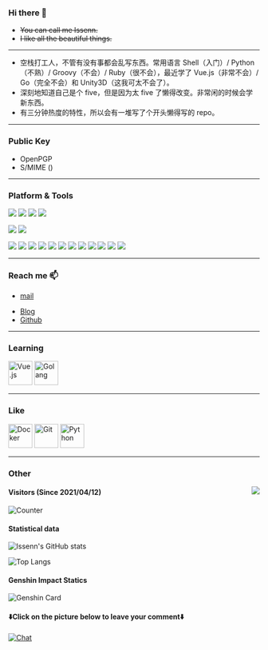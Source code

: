 ### Hi there 👋

<!--
**issenn/issenn** is a ✨ _special_ ✨ repository because its `README.md` (this file) appears on your GitHub profile.

Here are some ideas to get you started:

- 🔭 I’m currently working on ...
- 🌱 I’m currently learning ...
- 👯 I’m looking to collaborate on ...
- 🤔 I’m looking for help with ...
- 💬 Ask me about ...
- 📫 How to reach me: ...
- 😄 Pronouns: ...
- ⚡ Fun fact: ...
-->

- ~~You can call me Issenn.~~
- ~~I like all the beautiful things.~~

---

- 空栈打工人，不管有没有事都会乱写东西。常用语言 Shell（入门）/ Python（不熟）/ Groovy（不会）/ Ruby（很不会），最近学了 Vue.js（非常不会）/ Go（完全不会）和 Unity3D（这我可太不会了）。
- 深刻地知道自己是个 five，但是因为太 five 了懒得改变。非常闲的时候会学新东西。
- 有三分钟热度的特性，所以会有一堆写了个开头懒得写的 repo。

---

### Public Key

- OpenPGP
- S/MIME ()

---

### Platform & Tools

[![](https://img.shields.io/badge/Centos-Linux-33aadd?style=flat-square&logo=centos&logoColor=ffffff)](https://www.centos.org/)
[![](https://img.shields.io/badge/macOS-Catalina-292e33?style=flat-square&logo=apple&logoColor=ffffff)](https://www.tonymacx86.com/)
[![](https://img.shields.io/badge/Windows-10-2376bc?style=flat-square&logo=windows&logoColor=ffffff)](https://www.microsoft.com/windows/get-windows-10)
[![](https://img.shields.io/badge/IDE-Visual%20Studio%20Code-blue?style=flat-square&logo=visual-studio-code&logoColor=ffffff)](https://code.visualstudio.com/)

[![](https://img.shields.io/badge/XiaoMi-Mix%202S-f5010c?style=flat-square&logo=xiaomi&logoColor=ffffff)](https://www.mi.com/)
[![](https://img.shields.io/badge/iPhone-5S-999999?style=flat-square&logo=apple&logoColor=ffffff)](https://www.apple.com/)


[![](https://img.shields.io/badge/-Docker-2496ED?style=flat-square&logo=docker&logoColor=ffffff)](https://www.docker.com/)
[![](https://img.shields.io/badge/-TypeScript-007acc?style=flat-square&logo=typescript&logoColor=white)](https://www.typescriptlang.org/)
[![](https://img.shields.io/badge/-MariaDB-003545?style=flat-square&logo=mariadb&logoColor=white)](https://mariadb.com/)
[![](https://img.shields.io/badge/-Sass-cc6699?style=flat-square&logo=sass&logoColor=white)](https://sass-lang.com/)
[![](https://img.shields.io/badge/-NPM-cb3837?style=flat-square&logo=npm&logoColor=white)](https://npmjs.com/)
[![](https://img.shields.io/badge/-PostCSS-dd3a0a?style=flat-square&logo=postcss&logoColor=white)](https://postcss.org/)
[![](https://img.shields.io/badge/-HTML5-E34F26?style=flat-square&logo=html5&logoColor=white)](https://html.spec.whatwg.org/)
[![](https://img.shields.io/badge/-Git-f05032?style=flat-square&logo=git&logoColor=white)](https://git-scm.com/)
[![](https://img.shields.io/badge/-Linux-fcc624?style=flat-square&logo=linux&logoColor=white)](https://www.linuxfoundation.org/)
[![](https://img.shields.io/badge/-JavaScript-f7e018?style=flat-square&logo=javascript&logoColor=white)](https://www.ecma-international.org/)
[![](https://img.shields.io/badge/-Vue.js-4fc08d?style=flat-square&logo=vue.js&logoColor=ffffff)](https://vuejs.org/)
[![](https://img.shields.io/badge/-Nginx-269539?style=flat-square&logo=nginx&logoColor=ffffff)](https://nginx.org/)
<!-- [![](https://img.shields.io/badge/-React-61dafb?style=flat-square&logo=react&logoColor=ffffff)](https://reactjs.org/) -->
<!-- [![](https://img.shields.io/badge/-Webpack-8dd6f9?style=flat-square&logo=webpack&logoColor=white)](https://webpack.js.org/) -->
<!-- [![](https://img.shields.io/badge/-CSS3-1572B6?style=flat-square&logo=css3&logoColor=white)](https://www.w3.org/Style/CSS/) -->
<!-- [![](https://img.shields.io/badge/-Stylus-ff6347?style=flat-square&logo=stylus&logoColor=ffffff)](https://stylus-lang.com/) -->
<!-- [![](https://img.shields.io/badge/-Node.js-43853d?style=flat-square&logo=node.js&logoColor=ffffff)](https://nodejs.org/) -->

---

### Reach me 📫

- [mail](mailto:issenn@issenn.ml)
<!-- - Website -->
- [Blog](http://issenn.ml)
- [Github](https://github.com/issenn)
<!-- - [Gitlab](https://gitlab.com/issenn) -->
<!-- - Telegram -->
<!-- - [Discord](https://discordapp.com/users/225734414343208961) -->
<!-- - [Bilibili](https://space.bilibili.com/1327327) -->
<!-- - [Pixiv](https://www.pixiv.net/en/users/3971304) -->
<!-- - [爱发电](https://afdian.net/@issenn) -->

<!-- [![](https://img.shields.io/badge/Steam-171a21?style=flat-square&logo=steam&logoColor=ffffff)](https://steamcommunity.com/id/issenn) -->
<!-- [![](https://shields.io/badge/Zhihu-ffffff.svg?style=flat-square&logo=zhihu)](https://www.zhihu.com/people/issenn) -->
<!-- [![](https://img.shields.io/badge/Twitter-ffffff.svg?style=flat-square&logo=twitter)](https://twitter.com/issennknight) -->

---

### Learning

<img height="48" src="https://upload.wikimedia.org/wikipedia/commons/9/95/Vue.js_Logo_2.svg" title="Vue.js" />

<img height="48" src="https://upload.wikimedia.org/wikipedia/commons/2/2d/Go_gopher_favicon.svg" title="Golang" />

---

### Like

<img height="48" src="https://upload.wikimedia.org/wikipedia/commons/4/4e/Docker_%28container_engine%29_logo.svg" title="Docker" />

<img height="48" src="https://upload.wikimedia.org/wikipedia/commons/e/e0/Git-logo.svg" title="Git" />

<img height="48" src="https://upload.wikimedia.org/wikipedia/commons/0/0a/Python.svg" title="Python" />

---

### Other

<p>
  <img src="https://weather-icon.journeyad.repl.co/@shenzhen?v=1" align="right">
</p>

#### Visitors (Since 2021/04/12)

![Counter](https://count.getloli.com/get/@issenn?theme=rule34)

#### Statistical data

![Issenn's GitHub stats](https://github-readme-stats.vercel.app/api?username=issenn&theme=cobalt&hide_title=true&show_icons=true&include_all_commits=true&count_private=true)

![Top Langs](https://github-readme-stats.vercel.app/api/top-langs/?username=issenn&theme=cobalt&hide_title=true&layout=compact&langs_count=10&hide=html,javascript,css)

<!-- ![Wakatime](https://github-readme-stats.vercel.app/api/wakatime?username=issenn&layout=compact) -->

#### Genshin Impact Statics

![Genshin Card](https://genshin-card.getloli.com/detail/rand/175121102.png)

#### ⬇️**Click on the picture below to leave your comment**⬇️

[![Chat](https://chat.getloli.com/room/@issenn.github/svg?width=600&height=280&limit=20&theme=light&title=issenn@github:%20~&fontSize=13)](https://chat.getloli.com/room/@issenn.github?title=Issenn%E7%9A%84Github%E7%95%99%E8%A8%80%E6%9D%BF)
